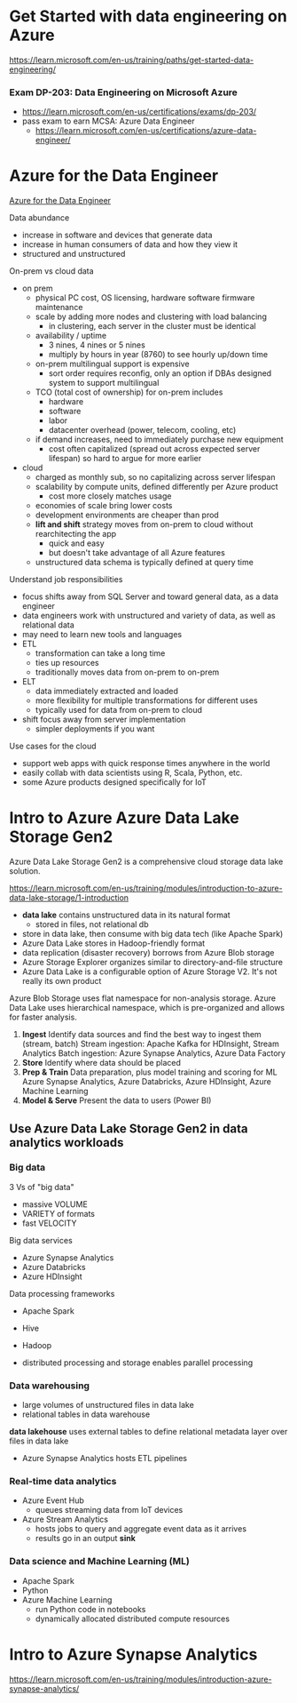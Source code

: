 # Get Started with data engineering on Azure
https://learn.microsoft.com/en-us/training/paths/get-started-data-engineering/

### Exam DP-203: Data Engineering on Microsoft Azure
- https://learn.microsoft.com/en-us/certifications/exams/dp-203/
- pass exam to earn MCSA: Azure Data Engineer
  - https://learn.microsoft.com/en-us/certifications/azure-data-engineer/
  

# Azure for the Data Engineer
[Azure for the Data Engineer](https://docs.microsoft.com/en-us/learn/paths/azure-for-the-data-engineer/)

Data abundance
- increase in software and devices that generate data
- increase in human consumers of data and how they view it
- structured and unstructured

On-prem vs cloud data
- on prem
	- physical PC cost, OS licensing, hardware software firmware maintenance
	- scale by adding more nodes and clustering with load balancing
		- in clustering, each server in the cluster must be identical
	- availability / uptime
		- 3 nines, 4 nines or 5 nines
		- multiply by hours in year (8760) to see hourly up/down time
	- on-prem multilingual support is expensive
		- sort order requires reconfig, only an option if DBAs designed system to support multilingual
	- TCO (total cost of ownership) for on-prem includes
		- hardware
		- software
		- labor
		- datacenter overhead (power, telecom, cooling, etc)
	- if demand increases, need to immediately purchase new equipment
		- cost often capitalized (spread out across expected server lifespan) so hard to argue for more earlier
- cloud
	- charged as monthly sub, so no capitalizing across server lifespan
	- scalability by compute units, defined differently per Azure product
		- cost more closely matches usage
	- economies of scale bring lower costs
	- development environments are cheaper than prod
	- **lift and shift** strategy moves from on-prem to cloud without rearchitecting the app
		- quick and easy
		- but doesn't take advantage of all Azure features
	- unstructured data schema is typically defined at query time
		
Understand job responsibilities
- focus shifts away from SQL Server and toward general data, as a data engineer
- data engineers work with unstructured and variety of data, as well as relational data
- may need to learn new tools and languages
- ETL
	- transformation can take a long time
	- ties up resources
	- traditionally moves data from on-prem to on-prem
- ELT
	- data immediately extracted and loaded
	- more flexibility for multiple transformations for different uses
	- typically used for data from on-prem to cloud
- shift focus away from server implementation
	- simpler deployments if you want
	
Use cases for the cloud
- support web apps with quick response times anywhere in the world
- easily collab with data scientists using R, Scala, Python, etc.
- some Azure products designed specifically for IoT



# Intro to Azure Azure Data Lake Storage Gen2
Azure Data Lake Storage Gen2 is a comprehensive cloud storage data lake solution.

https://learn.microsoft.com/en-us/training/modules/introduction-to-azure-data-lake-storage/1-introduction

- **data lake** contains unstructured data in its natural format
	- stored in files, not relational db
- store in data lake, then consume with big data tech (like Apache Spark)
- Azure Data Lake stores in Hadoop-friendly format
- data replication (disaster recovery) borrows from Azure Blob storage
- Azure Storage Explorer organizes similar to directory-and-file structure
- Azure Data Lake is a configurable option of Azure Storage V2. It's not really its own product

Azure Blob Storage uses flat namespace for non-analysis storage. Azure Data Lake uses hierarchical namespace, which is pre-organized and allows for faster analysis.

1. **Ingest** Identify data sources and find the best way to ingest them (stream, batch)
	Stream ingestion: Apache Kafka for HDInsight, Stream Analytics
	Batch ingestion: Azure Synapse Analytics, Azure Data Factory
1. **Store** Identify where data should be placed
1. **Prep & Train** Data preparation, plus model training and scoring for ML
	Azure Synapse Analytics, Azure Databricks, Azure HDInsight, Azure Machine Learning
1. **Model & Serve** Present the data to users (Power BI)

## Use Azure Data Lake Storage Gen2 in data analytics workloads

### Big data 

3 Vs of "big data"
- massive VOLUME
- VARIETY of formats
- fast VELOCITY

Big data services 
- Azure Synapse Analytics
- Azure Databricks
- Azure HDInsight

Data processing frameworks
- Apache Spark
- Hive
- Hadoop

- distributed processing and storage enables parallel processing

### Data warehousing
- large volumes of unstructured files in data lake
- relational tables in data warehouse

**data lakehouse** uses external tables to define relational metadata layer over files in data lake

- Azure Synapse Analytics hosts ETL pipelines

### Real-time data analytics

- Azure Event Hub
  - queues streaming data from IoT devices
- Azure Stream Analytics
  - hosts jobs to query and aggregate event data as it arrives
  - results go in an output **sink**

### Data science and Machine Learning (ML)

- Apache Spark
- Python
- Azure Machine Learning
  - run Python code in notebooks
  - dynamically allocated distributed compute resources

# Intro to Azure Synapse Analytics
https://learn.microsoft.com/en-us/training/modules/introduction-azure-synapse-analytics/

